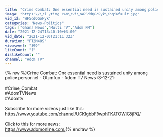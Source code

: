 ```yaml
---
title: "Crime Combat: One essential need is sustained unity among police personnel - Otumfuo (3-12-21)"
image: "https:\/\/i.ytimg.com\/vi\/WF5ddQGoFyk\/hqdefault.jpg"
vid_id: "WF5ddQGoFyk"
categories: "News-Politics"
tags: ["Ghana News","Multi TV","Adom FM"]
date: "2021-12-24T13:40:10+03:00"
vid_date: "2021-12-03T21:11:32Z"
duration: "PT2M48S"
viewcount: "309"
likeCount: "1"
dislikeCount: ""
channel: "Adom TV"
---
```

{% raw %}Crime Combat: One essential need is sustained unity among police personnel - Otumfuo - Adom TV News (3-12-21)<br /><br />#Crime_Combat<br />#AdomTVNews<br />#Adomtv<br /><br />Subscribe for more videos just like this: <a rel="nofollow" target="blank" href="https://www.youtube.com/channel/UCKlgbbF9wphTKATOWiG5jPQ/">https://www.youtube.com/channel/UCKlgbbF9wphTKATOWiG5jPQ/</a><br /><br />Click to this for more news:<br /><a rel="nofollow" target="blank" href="https://www.adomonline.com/">https://www.adomonline.com/</a>{% endraw %}
